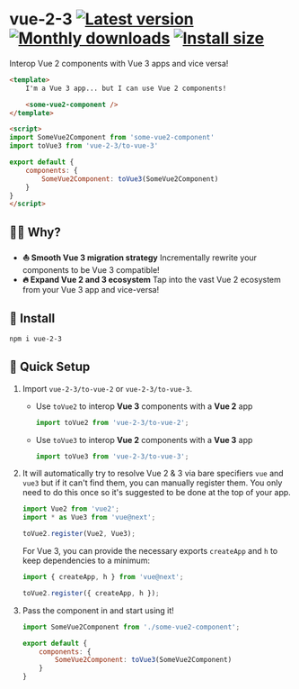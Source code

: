 # vue-2-3 [![Latest version](https://badgen.net/npm/v/vue-2-3)](https://npm.im/vue-2-3) [![Monthly downloads](https://badgen.net/npm/dm/vue-2-3)](https://npm.im/vue-2-3) [![Install size](https://packagephobia.now.sh/badge?p=vue-2-3)](https://packagephobia.now.sh/result?p=vue-2-3)

Interop Vue 2 components with Vue 3 apps and vice versa!

```html
<template>
    I'm a Vue 3 app... but I can use Vue 2 components!

    <some-vue2-component />
</template>

<script>
import SomeVue2Component from 'some-vue2-component'
import toVue3 from 'vue-2-3/to-vue-3'

export default {
    components: {
        SomeVue2Component: toVue3(SomeVue2Component)
    }
}
</script>
```

## 🙋‍♂️ Why?
- **⛵️ Smooth Vue 3 migration strategy** Incrementally rewrite your components to be Vue 3 compatible!
- **🔥 Expand Vue 2 and 3 ecosystem** Tap into the vast Vue 2 ecosystem from your Vue 3 app and vice-versa!

## 🚀 Install
```sh
npm i vue-2-3
```

## 🚦 Quick Setup
1. Import `vue-2-3/to-vue-2` or `vue-2-3/to-vue-3`.
    - Use `toVue2` to interop **Vue 3** components with a **Vue 2** app

        ```js
        import toVue2 from 'vue-2-3/to-vue-2';
        ```

    - Use `toVue3` to interop **Vue 2** components with a **Vue 3** app

        ```js
        import toVue3 from 'vue-2-3/to-vue-3';
        ```

2. It will automatically try to resolve Vue 2 & 3 via bare specifiers `vue` and `vue3` but if it can't find them, you can manually register them. You only need to do this once so it's suggested to be done at the top of your app.

    ```js
    import Vue2 from 'vue2';
    import * as Vue3 from 'vue@next';

    toVue2.register(Vue2, Vue3);
    ```

    For Vue 3, you can provide the necessary exports `createApp` and `h` to keep dependencies to a minimum:

    ```js
    import { createApp, h } from 'vue@next';

    toVue2.register({ createApp, h });
    ```

3. Pass the component in and start using it!

    ```js
    import SomeVue2Component from './some-vue2-component';

    export default {
        components: {
            SomeVue2Component: toVue3(SomeVue2Component)
        }
    }
    ```
